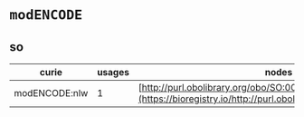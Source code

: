 # `modENCODE`
## so
| curie         |   usages | nodes                                                                                                         |
|---------------|----------|---------------------------------------------------------------------------------------------------------------|
| modENCODE:nlw |        1 | [http://purl.obolibrary.org/obo/SO:0001433](https://bioregistry.io/http://purl.obolibrary.org/obo/SO:0001433) |
